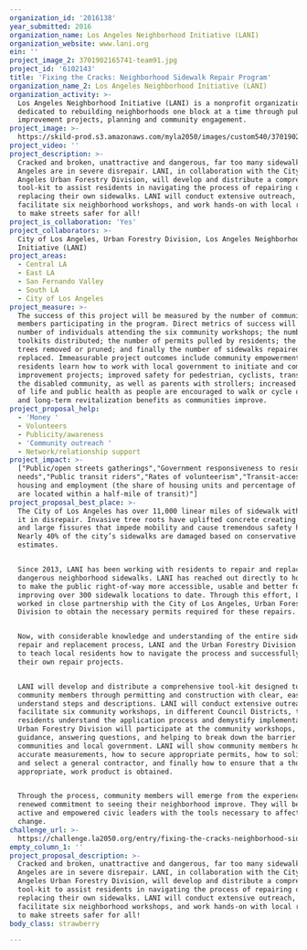 ```yaml
---
organization_id: '2016138'
year_submitted: 2016
organization_name: Los Angeles Neighborhood Initiative (LANI)
organization_website: www.lani.org
ein: ''
project_image_2: 3701902165741-team91.jpg
project_id: '6102143'
title: 'Fixing the Cracks: Neighborhood Sidewalk Repair Program'
organization_name_2: Los Angeles Neighborhood Initiative (LANI)
organization_activity: >-
  Los Angeles Neighborhood Initiative (LANI) is a nonprofit organization
  dedicated to rebuilding neighborhoods one block at a time through public
  improvement projects, planning and community engagement.
project_image: >-
  https://skild-prod.s3.amazonaws.com/myla2050/images/custom540/3701902165741-team91.jpg
project_video: ''
project_description: >-
  Cracked and broken, unattractive and dangerous, far too many sidewalks in Los
  Angeles are in severe disrepair. LANI, in collaboration with the City of Los
  Angeles Urban Forestry Division, will develop and distribute a comprehensive
  tool-kit to assist residents in navigating the process of repairing or
  replacing their own sidewalks. LANI will conduct extensive outreach,
  facilitate six neighborhood workshops, and work hands-on with local residents
  to make streets safer for all!
project_is_collaboration: 'Yes'
project_collaborators: >-
  City of Los Angeles, Urban Forestry Division, Los Angeles Neighborhood
  Initiative (LANI)
project_areas:
  - Central LA
  - East LA
  - San Fernando Valley
  - South LA
  - City of Los Angeles
project_measure: >-
  The success of this project will be measured by the number of community
  members participating in the program. Direct metrics of success will be the
  number of individuals attending the six community workshops; the number of
  toolkits distributed; the number of permits pulled by residents; the number of
  trees removed or pruned; and finally the number of sidewalks repaired or
  replaced. Immeasurable project outcomes include community empowerment as
  residents learn how to work with local government to initiate and complete
  improvement projects; improved safety for pedestrian, cyclists, transit users,
  the disabled community, as well as parents with strollers; increased quality
  of life and public health as people are encouraged to walk or cycle outdoors;
  and long-term revitalization benefits as communities improve.
project_proposal_help:
  - 'Money '
  - Volunteers
  - Publicity/awareness
  - 'Community outreach '
  - Network/relationship support
project_impact: >-
  ["Public/open streets gatherings","Government responsiveness to residents’
  needs","Public transit riders","Rates of volunteerism","Transit-accessible
  housing and employment (the share of housing units and percentage of jobs that
  are located within a half-mile of transit)"]
project_proposal_best_place: >-
  The City of Los Angeles has over 11,000 linear miles of sidewalk with much of
  it in disrepair. Invasive tree roots have uplifted concrete creating cracks
  and large fissures that impede mobility and cause tremendous safety hazards.
  Nearly 40% of the city’s sidewalks are damaged based on conservative city-wide
  estimates. 


  Since 2013, LANI has been working with residents to repair and replace
  dangerous neighborhood sidewalks. LANI has reached out directly to homeowners
  to make the public right-of-way more accessible, usable and better for all,
  improving over 300 sidewalk locations to date. Through this effort, LANI has
  worked in close partnership with the City of Los Angeles, Urban Forestry
  Division to obtain the necessary permits required for these repairs. 


  Now, with considerable knowledge and understanding of the entire sidewalk
  repair and replacement process, LANI and the Urban Forestry Division are ready
  to teach local residents how to navigate the process and successfully complete
  their own repair projects.  


  LANI will develop and distribute a comprehensive tool-kit designed to walk
  community members through permitting and construction with clear, easy to
  understand steps and descriptions. LANI will conduct extensive outreach and
  facilitate six community workshops, in different Council Districts, to help
  residents understand the application process and demystify implementation. The
  Urban Forestry Division will participate at the community workshops, providing
  guidance, answering questions, and helping to break down the barrier between
  communities and local government. LANI will show community members how to take
  accurate measurements, how to secure appropriate permits, how to solicit bids
  and select a general contractor, and finally how to ensure that a thorough,
  appropriate, work product is obtained. 


  Through the process, community members will emerge from the experience with a
  renewed commitment to seeing their neighborhood improve. They will become
  active and empowered civic leaders with the tools necessary to affect local
  change.
challenge_url: >-
  https://challenge.la2050.org/entry/fixing-the-cracks-neighborhood-sidewalk-repair-program
empty_column_1: ''
project_proposal_description: >-
  Cracked and broken, unattractive and dangerous, far too many sidewalks in Los
  Angeles are in severe disrepair. LANI, in collaboration with the City of Los
  Angeles Urban Forestry Division, will develop and distribute a comprehensive
  tool-kit to assist residents in navigating the process of repairing or
  replacing their own sidewalks. LANI will conduct extensive outreach,
  facilitate six neighborhood workshops, and work hands-on with local residents
  to make streets safer for all!
body_class: strawberry

---
```

